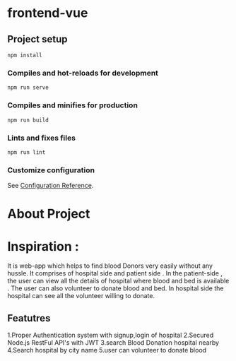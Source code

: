 # frontend-vue

## Project setup
```
npm install
```

### Compiles and hot-reloads for development
```
npm run serve
```

### Compiles and minifies for production
```
npm run build
```

### Lints and fixes files
```
npm run lint
```

### Customize configuration
See [Configuration Reference](https://cli.vuejs.org/config/).

# About Project

# Inspiration : 
It is web-app which helps to find blood Donors very easily without any hussle. It comprises of hospital side and patient side .
In the patient-side , the user can view all the details of hospital where blood and bed is available .
The user can also volunteer to donate blood and bed.
In hospital side the hospital can see all the volunteer willing to donate.

## Featutres
1.Proper Authentication system with signup,login of hospital
2.Secured Node.js RestFul API's with JWT
3.search Blood Donation hospital nearby 
4.Search hospital by city name 
5.user can volunteer to donate blood







